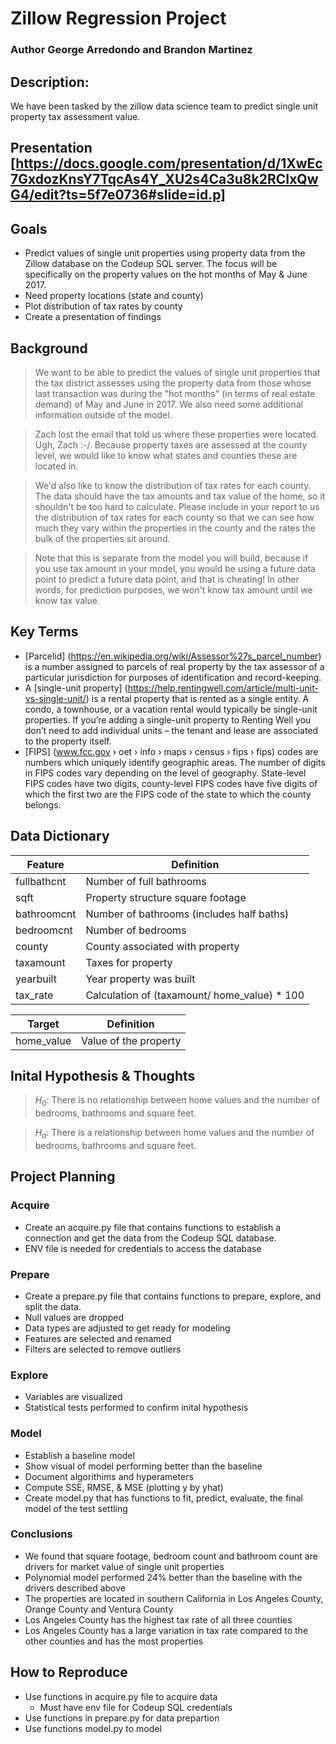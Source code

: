 # Zillow Regression Project

### Author George Arredondo and Brandon Martinez

## Description:
We have been tasked by the zillow data science team to predict single unit property tax assessment value.

## Presentation [https://docs.google.com/presentation/d/1XwEc7GxdozKnsY7TqcAs4Y_XU2s4Ca3u8k2RCIxQwG4/edit?ts=5f7e0736#slide=id.p]

## Goals
- Predict values of single unit properties using property data from the Zillow database on the Codeup SQL server. The focus will be specifically on the property values on the hot months of May & June 2017.
- Need property locations (state and county)
- Plot distribution of tax rates by county
- Create a presentation of findings

## Background
> We want to be able to predict the values of single unit properties that the tax district assesses using the property data from those whose last transaction was during the "hot months" (in terms of real estate demand) of May and June in 2017. We also need some additional information outside of the model.

> Zach lost the email that told us where these properties were located. Ugh, Zach :-/. Because property taxes are assessed at the county level, we would like to know what states and counties these are located in.

> We'd also like to know the distribution of tax rates for each county.
The data should have the tax amounts and tax value of the home, so it shouldn't be too hard to calculate. Please include in your report to us the distribution of tax rates for each county so that we can see how much they vary within the properties in the county and the rates the bulk of the properties sit around.

> Note that this is separate from the model you will build, because if you use tax amount in your model, you would be using a future data point to predict a future data point, and that is cheating! In other words, for prediction purposes, we won't know tax amount until we know tax value.

## Key Terms
- [Parcelid] (https://en.wikipedia.org/wiki/Assessor%27s_parcel_number) is a number assigned to parcels of real property by the tax assessor of a particular jurisdiction for purposes of identification and record-keeping.
- A [single-unit property] (https://help.rentingwell.com/article/multi-unit-vs-single-unit/) is a rental property that is rented as a single entity. A condo, a townhouse, or a vacation rental would typically be single-unit properties. If you’re adding a single-unit property to Renting Well you don’t need to add individual units – the tenant and lease are associated to the property itself.
- [FIPS] (www.fcc.gov › oet › info › maps › census › fips › fips) codes are numbers which uniquely identify geographic areas. The number of digits in FIPS codes vary depending on the level of geography. State-level FIPS codes have two digits, county-level FIPS codes have five digits of which the first two are the FIPS code of the state to which the county belongs.

## Data Dictionary
| Feature | Definition |
| --- | --- |
| fullbathcnt | Number of full bathrooms |
| sqft | Property structure square footage |
| bathroomcnt | Number of bathrooms (includes half baths) |
| bedroomcnt | Number of bedrooms |
| county | County associated with property |
| taxamount | Taxes for property |
| yearbuilt | Year property was built |
| tax_rate | Calculation of (taxamount/ home_value) * 100 | 

| Target | Definition |
| --- | --- |
| home_value | Value of the property |

## Inital Hypothesis & Thoughts
> $H_{0}$: There is no relationship between home values and the number of bedrooms, bathrooms and square feet.

>$H_{a}$: There is a relationship between home values and the number of bedrooms, bathrooms and square feet.

## Project Planning

### Acquire
- Create an acquire.py file that contains functions to establish a connection and get the data from the Codeup SQL database.
- ENV file is needed for credentials to access the database

### Prepare
- Create a prepare.py file that contains functions to prepare, explore, and split the data. 
- Null values are dropped
- Data types are adjusted to get ready for modeling
- Features are selected and renamed
- Filters are selected to remove outliers

### Explore
- Variables are visualized
- Statistical tests performed to confirm inital hypothesis

### Model
- Establish a baseline model
- Show visual of model performing better than the baseline
- Document algorithims and hyperameters
- Compute SSE, RMSE, & MSE (plotting y by yhat)
- Create model.py that has functions to fit, predict, evaluate, the final model of the test settling

### Conclusions
- We found that square footage, bedroom count and bathroom count are drivers for market value of single unit properties
- Polynomial model performed 24% better than the baseline with the drivers described above
- The properties are located in southern California in Los Angeles County, Orange County and Ventura County
- Los Angeles County has the highest tax rate of all three counties 
- Los Angeles County has a large variation in tax rate compared to the other counties and has the most properties

## How to Reproduce 
- Use functions in acquire.py file to acquire data
    * Must have env file for Codeup SQL credentials 
- Use functions in prepare.py for data prepartion
- Use functions model.py to model